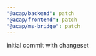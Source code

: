 ```yaml
---
"@acap/backend": patch
"@acap/frontend": patch
"@acap/ms-bridge": patch
---
```


initial commit with changeset
